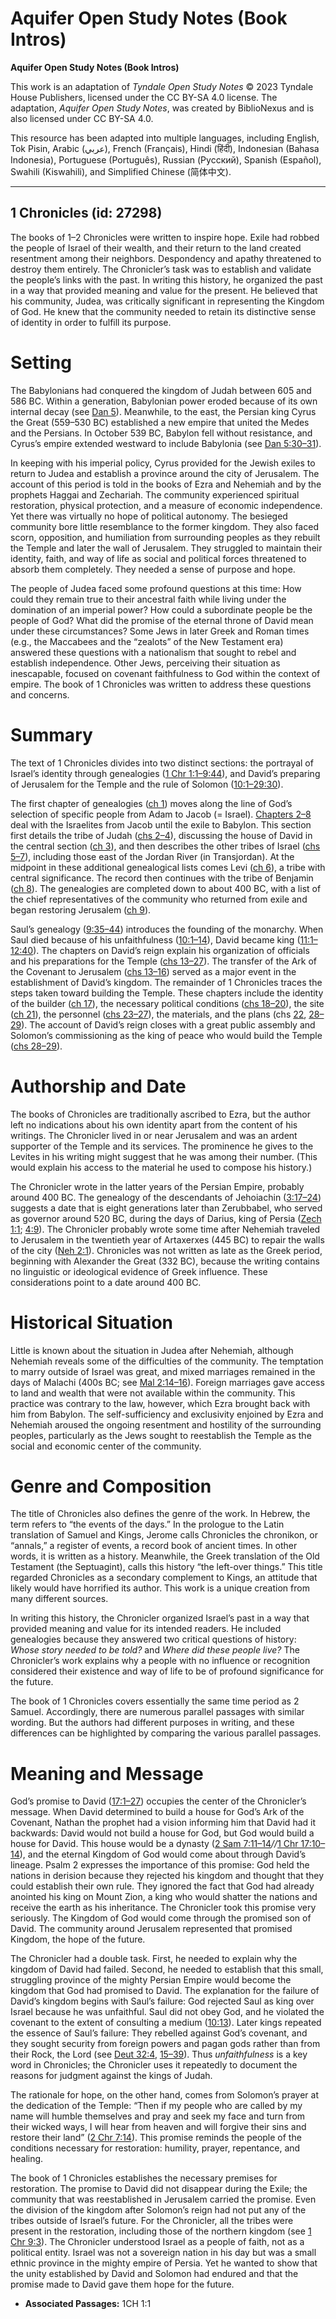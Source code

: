 # Aquifer Open Study Notes (Book Intros)

**Aquifer Open Study Notes (Book Intros)**

This work is an adaptation of *Tyndale Open Study Notes* © 2023 Tyndale House Publishers, licensed under the CC BY\-SA 4\.0 license. The adaptation, *Aquifer Open Study Notes*, was created by BiblioNexus and is also licensed under CC BY\-SA 4\.0\.

This resource has been adapted into multiple languages, including English, Tok Pisin, Arabic (عربي), French (Français), Hindi (हिंदी), Indonesian (Bahasa Indonesia), Portuguese (Português), Russian (Русский), Spanish (Español), Swahili (Kiswahili), and Simplified Chinese (简体中文).



--------------------------------

## 1 Chronicles (id: 27298)

The books of 1–2 Chronicles were written to inspire hope. Exile had robbed the people of Israel of their wealth, and their return to the land created resentment among their neighbors. Despondency and apathy threatened to destroy them entirely. The Chronicler’s task was to establish and validate the people’s links with the past. In writing this history, he organized the past in a way that provided meaning and value for the present. He believed that his community, Judea, was critically significant in representing the Kingdom of God. He knew that the community needed to retain its distinctive sense of identity in order to fulfill its purpose.

Setting
=======

The Babylonians had conquered the kingdom of Judah between 605 and 586 BC. Within a generation, Babylonian power eroded because of its own internal decay (see [Dan 5](https://ref.ly/Dan5:1-Dan5:31)). Meanwhile, to the east, the Persian king Cyrus the Great (559–530 BC) established a new empire that united the Medes and the Persians. In October 539 BC, Babylon fell without resistance, and Cyrus’s empire extended westward to include Babylonia (see [Dan 5:30–31](https://ref.ly/Dan5:30-Dan5:31)).

In keeping with his imperial policy, Cyrus provided for the Jewish exiles to return to Judea and establish a province around the city of Jerusalem. The account of this period is told in the books of Ezra and Nehemiah and by the prophets Haggai and Zechariah. The community experienced spiritual restoration, physical protection, and a measure of economic independence. Yet there was virtually no hope of political autonomy. The besieged community bore little resemblance to the former kingdom. They also faced scorn, opposition, and humiliation from surrounding peoples as they rebuilt the Temple and later the wall of Jerusalem. They struggled to maintain their identity, faith, and way of life as social and political forces threatened to absorb them completely. They needed a sense of purpose and hope.

The people of Judea faced some profound questions at this time: How could they remain true to their ancestral faith while living under the domination of an imperial power? How could a subordinate people be the people of God? What did the promise of the eternal throne of David mean under these circumstances? Some Jews in later Greek and Roman times (e.g., the Maccabees and the “zealots” of the New Testament era) answered these questions with a nationalism that sought to rebel and establish independence. Other Jews, perceiving their situation as inescapable, focused on covenant faithfulness to God within the context of empire. The book of 1 Chronicles was written to address these questions and concerns.

Summary
=======

The text of 1 Chronicles divides into two distinct sections: the portrayal of Israel’s identity through genealogies ([1 Chr 1:1–9:44](https://ref.ly/1Chr1:1-1Chr9:44)), and David’s preparing of Jerusalem for the Temple and the rule of Solomon ([10:1–29:30](https://ref.ly/1Chr10:1-1Chr29:30)).

The first chapter of genealogies ([ch 1](https://ref.ly/1Chr1:1-1Chr1:54)) moves along the line of God’s selection of specific people from Adam to Jacob (\= Israel). [Chapters 2–8](https://ref.ly/1Chr2:1-1Chr8:40) deal with the Israelites from Jacob until the exile to Babylon. This section first details the tribe of Judah ([chs 2–4](https://ref.ly/1Chr2:1-1Chr4:43)), discussing the house of David in the central section ([ch 3](https://ref.ly/1Chr3:1-1Chr3:24)), and then describes the other tribes of Israel ([chs 5–7](https://ref.ly/1Chr5:1-1Chr7:40)), including those east of the Jordan River (in Transjordan). At the midpoint in these additional genealogical lists comes Levi ([ch 6](https://ref.ly/1Chr6:1-1Chr6:81)), a tribe with central significance. The record then continues with the tribe of Benjamin ([ch 8](https://ref.ly/1Chr8:1-1Chr8:40)). The genealogies are completed down to about 400 BC, with a list of the chief representatives of the community who returned from exile and began restoring Jerusalem ([ch 9](https://ref.ly/1Chr9:1-1Chr9:44)).

Saul’s genealogy ([9:35–44](https://ref.ly/1Chr9:35-1Chr9:44)) introduces the founding of the monarchy. When Saul died because of his unfaithfulness ([10:1–14](https://ref.ly/1Chr10:1-1Chr10:14)), David became king ([11:1–12:40](https://ref.ly/1Chr11:1-1Chr12:40)). The chapters on David’s reign explain his organization of officials and his preparations for the Temple ([chs 13–27](https://ref.ly/1Chr13:1-1Chr27:34)). The transfer of the Ark of the Covenant to Jerusalem ([chs 13–16](https://ref.ly/1Chr13:1-1Chr16:43)) served as a major event in the establishment of David’s kingdom. The remainder of 1 Chronicles traces the steps taken toward building the Temple. These chapters include the identity of the builder ([ch 17](https://ref.ly/1Chr17:1-1Chr17:27)), the necessary political conditions ([chs 18–20](https://ref.ly/1Chr18:1-1Chr20:8)), the site ([ch 21](https://ref.ly/1Chr21:1-1Chr21:30)), the personnel ([chs 23–27](https://ref.ly/1Chr23:1-1Chr27:34)), the materials, and the plans (chs [22](https://ref.ly/1Chr22:1-1Chr22:19), [28–29](https://ref.ly/1Chr28:1-1Chr29:30)). The account of David’s reign closes with a great public assembly and Solomon’s commissioning as the king of peace who would build the Temple ([chs 28–29](https://ref.ly/1Chr28:1-1Chr29:30)).

Authorship and Date
===================

The books of Chronicles are traditionally ascribed to Ezra, but the author left no indications about his own identity apart from the content of his writings. The Chronicler lived in or near Jerusalem and was an ardent supporter of the Temple and its services. The prominence he gives to the Levites in his writing might suggest that he was among their number. (This would explain his access to the material he used to compose his history.)

The Chronicler wrote in the latter years of the Persian Empire, probably around 400 BC. The genealogy of the descendants of Jehoiachin ([3:17–24](https://ref.ly/1Chr3:17-1Chr3:24)) suggests a date that is eight generations later than Zerubbabel, who served as governor around 520 BC, during the days of Darius, king of Persia ([Zech 1:1](https://ref.ly/Zech1:1); [4:9](https://ref.ly/Zech4:9)). The Chronicler probably wrote some time after Nehemiah traveled to Jerusalem in the twentieth year of Artaxerxes (445 BC) to repair the walls of the city ([Neh 2:1](https://ref.ly/Neh2:1)). Chronicles was not written as late as the Greek period, beginning with Alexander the Great (332 BC), because the writing contains no linguistic or ideological evidence of Greek influence. These considerations point to a date around 400 BC.

Historical Situation
====================

Little is known about the situation in Judea after Nehemiah, although Nehemiah reveals some of the difficulties of the community. The temptation to marry outside of Israel was great, and mixed marriages remained in the days of Malachi (400s BC; see [Mal 2:14–16](https://ref.ly/Mal2:14-Mal2:16)). Foreign marriages gave access to land and wealth that were not available within the community. This practice was contrary to the law, however, which Ezra brought back with him from Babylon. The self\-sufficiency and exclusivity enjoined by Ezra and Nehemiah aroused the ongoing resentment and hostility of the surrounding peoples, particularly as the Jews sought to reestablish the Temple as the social and economic center of the community.

Genre and Composition
=====================

The title of Chronicles also defines the genre of the work. In Hebrew, the term refers to “the events of the days.” In the prologue to the Latin translation of Samuel and Kings, Jerome calls Chronicles the chronikon, or “annals,” a register of events, a record book of ancient times. In other words, it is written as a history. Meanwhile, the Greek translation of the Old Testament (the Septuagint), calls this history “the left\-over things.” This title regarded Chronicles as a secondary complement to Kings, an attitude that likely would have horrified its author. This work is a unique creation from many different sources.

In writing this history, the Chronicler organized Israel’s past in a way that provided meaning and value for its intended readers. He included genealogies because they answered two critical questions of history: *Whose story needed to be told?* and *Where did these people live?* The Chronicler’s work explains why a people with no influence or recognition considered their existence and way of life to be of profound significance for the future.

The book of 1 Chronicles covers essentially the same time period as 2 Samuel. Accordingly, there are numerous parallel passages with similar wording. But the authors had different purposes in writing, and these differences can be highlighted by comparing the various parallel passages.

Meaning and Message
===================

God’s promise to David ([17:1–27](https://ref.ly/1Chr17:1-1Chr17:27)) occupies the center of the Chronicler’s message. When David determined to build a house for God’s Ark of the Covenant, Nathan the prophet had a vision informing him that David had it backwards: David would not build a house for God, but God would build a house for David. This house would be a dynasty ([2 Sam 7:11–14](https://ref.ly/2Sam7:11-2Sam7:14)*//*[1 Chr 17:10–14](https://ref.ly/1Chr17:10-1Chr17:14)), and the eternal Kingdom of God would come about through David’s lineage. Psalm 2 expresses the importance of this promise: God held the nations in derision because they rejected his kingdom and thought that they could establish their own rule. They ignored the fact that God had already anointed his king on Mount Zion, a king who would shatter the nations and receive the earth as his inheritance. The Chronicler took this promise very seriously. The Kingdom of God would come through the promised son of David. The community around Jerusalem represented that promised Kingdom, the hope of the future.

The Chronicler had a double task. First, he needed to explain why the kingdom of David had failed. Second, he needed to establish that this small, struggling province of the mighty Persian Empire would become the kingdom that God had promised to David. The explanation for the failure of David’s kingdom begins with Saul’s failure: God rejected Saul as king over Israel because he was unfaithful. Saul did not obey God, and he violated the covenant to the extent of consulting a medium ([10:13](https://ref.ly/1Chr10:13)). Later kings repeated the essence of Saul’s failure: They rebelled against God’s covenant, and they sought security from foreign powers and pagan gods rather than from their Rock, the Lord (see [Deut 32:4](https://ref.ly/Deut32:4), [15–39](https://ref.ly/Deut32:15-Deut32:39)). Thus *unfaithfulness* is a key word in Chronicles; the Chronicler uses it repeatedly to document the reasons for judgment against the kings of Judah.

The rationale for hope, on the other hand, comes from Solomon’s prayer at the dedication of the Temple: “Then if my people who are called by my name will humble themselves and pray and seek my face and turn from their wicked ways, I will hear from heaven and will forgive their sins and restore their land” ([2 Chr 7:14](https://ref.ly/2Chr7:14)). This promise reminds the people of the conditions necessary for restoration: humility, prayer, repentance, and healing.

The book of 1 Chronicles establishes the necessary premises for restoration. The promise to David did not disappear during the Exile; the community that was reestablished in Jerusalem carried the promise. Even the division of the kingdom after Solomon’s reign had not put any of the tribes outside of Israel’s future. For the Chronicler, all the tribes were present in the restoration, including those of the northern kingdom (see [1 Chr 9:3](https://ref.ly/1Chr9:3)). The Chronicler understood Israel as a people of faith, not as a political entity. Israel was not a sovereign nation in his day but was a small ethnic province in the mighty empire of Persia. Yet he wanted to show that the unity established by David and Solomon had endured and that the promise made to David gave them hope for the future.

* **Associated Passages:** 1CH 1:1

